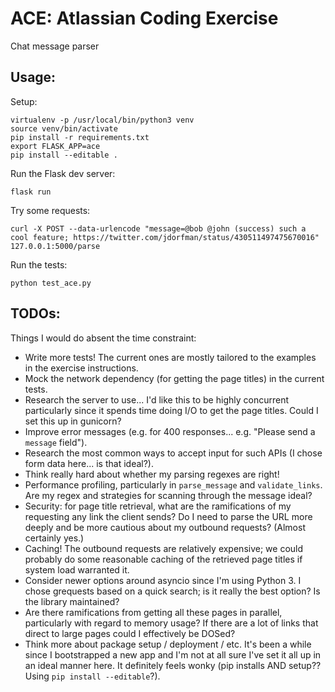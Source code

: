 # ACE: Atlassian Coding Exercise
Chat message parser

## Usage:

Setup:

```
virtualenv -p /usr/local/bin/python3 venv
source venv/bin/activate
pip install -r requirements.txt
export FLASK_APP=ace
pip install --editable .
```

Run the Flask dev server:

```
flask run
```

Try some requests:

```
curl -X POST --data-urlencode "message=@bob @john (success) such a cool feature; https://twitter.com/jdorfman/status/430511497475670016" 127.0.0.1:5000/parse
```

Run the tests:

```
python test_ace.py
```

## TODOs:
Things I would do absent the time constraint:

- Write more tests! The current ones are mostly tailored to the examples in the exercise instructions.
- Mock the network dependency (for getting the page titles) in the current tests.
- Research the server to use... I'd like this to be highly concurrent particularly since it spends time doing I/O to get the page titles. Could I set this up in gunicorn?
- Improve error messages (e.g. for 400 responses... e.g. "Please send a `message` field").
- Research the most common ways to accept input for such APIs (I chose form data here... is that ideal?).
- Think really hard about whether my parsing regexes are right!
- Performance profiling, particularly in `parse_message` and `validate_links`. Are my regex and strategies for scanning through the message ideal?
- Security: for page title retrieval, what are the ramifications of my requesting any link the client sends? Do I need to parse the URL more deeply and be more cautious about my outbound requests? (Almost certainly yes.)
- Caching! The outbound requests are relatively expensive; we could probably do some reasonable caching of the retrieved page titles if system load warranted it.
- Consider newer options around asyncio since I'm using Python 3. I chose grequests based on a quick search; is it really the best option? Is the library maintained?
- Are there ramifications from getting all these pages in parallel, particularly with regard to memory usage? If there are a lot of links that direct to large pages could I effectively be DOSed?
- Think more about package setup / deployment / etc. It's been a while since I bootstrapped a new app and I'm not at all sure I've set it all up in an ideal manner here. It definitely feels wonky (pip installs AND setup?? Using `pip install --editable`?).
